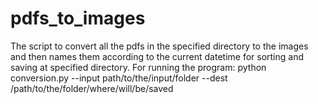 # pdfs_to_images
The script to convert all the pdfs in the specified directory to the images and then names them according to the current  datetime for sorting  and saving at specified directory.
For running the program:
    python conversion.py --input path/to/the/input/folder --dest /path/to/the/folder/where/will/be/saved
